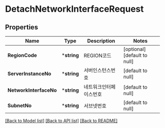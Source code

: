 # DetachNetworkInterfaceRequest

## Properties
Name | Type | Description | Notes
------------ | ------------- | ------------- | -------------
**RegionCode** | ***string** | REGION코드 | [optional] [default to null]
**ServerInstanceNo** | ***string** | 서버인스턴스번호 | [default to null]
**NetworkInterfaceNo** | ***string** | 네트워크인터페이스번호 | [default to null]
**SubnetNo** | ***string** | 서브넷번호 | [default to null]

[[Back to Model list]](../README.md#documentation-for-models) [[Back to API list]](../README.md#documentation-for-api-endpoints) [[Back to README]](../README.md)


